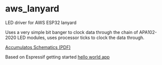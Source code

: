 # aws_lanyard
LED driver for AWS ESP32 lanyard

Uses a very simple bit banger to clock data through the chain of APA102-2020 LED modules, uses processor ticks to clock the data through.

[Accumulatos Schematics (PDF)](https://raw.githubusercontent.com/accumulatos/lanyard/master/hardware/%5BACC-AWSLY1%5D%20The%20AWS%20ESP32%20Lanyard%20SCHEMATICS%2026.11.2017.pdf)

Based on Espressif getting started [hello world app](https://github.com/espressif/esp-idf.git)
